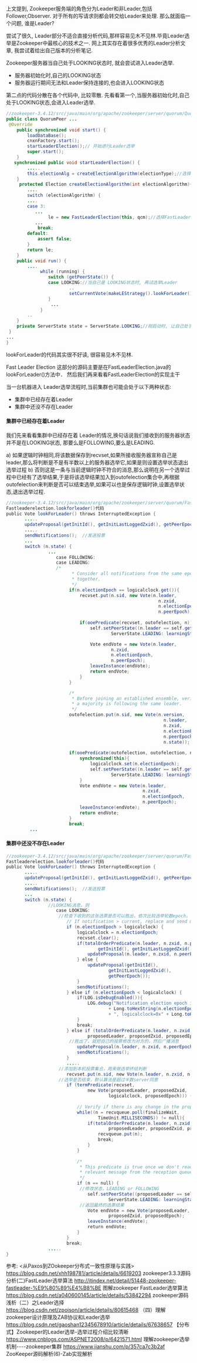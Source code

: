 上文提到, Zookeeper服务端的角色分为Leader和非Leader,包括Follower,Observer. 对于所有的写请求则都会转交给Leader来处理.
那么就面临一个问题, 谁是Leader?

尝试了很久, Leader部分不适合直接分析代码,那样容易见木不见林.毕竟Leader选举是Zookeeper中最核心的技术之一.
网上其实存在着很多优秀的Leader分析文章, 我尝试着给出自己版本的分析笔记.

Zookeeper服务器当自己处于LOOKING状态时, 就会尝试进入Leader选举.
* 服务器初始化时,自己的LOOKING状态
* 服务器运行期间无法和Leader保持连接的,也会进入LOOKING状态


第二点的代码分散在各个代码中, 比较零散. 先看看第一个,当服务器初始化时,自己处于LOOKING状态,会进入Leader选举.
```Java
//zookeeper-3.4.12/src/java/main/org/apache/zookeeper/server/quorum/QuorumPeer.java
public class QuorumPeer ...
 @Override
    public synchronized void start() {
        loadDataBase();
        cnxnFactory.start();        
        startLeaderElection();// 开始进行Leader选举
        super.start();
    }
   synchronized public void startLeaderElection() {
    	.....
        this.electionAlg = createElectionAlgorithm(electionType);//选择合适的选举算法
    }
     protected Election createElectionAlgorithm(int electionAlgorithm){
        ....
        switch (electionAlgorithm) {
        ....
        case 3:
           ...
                le = new FastLeaderElection(this, qcm);//选择FastLeaderElection算法
           ...
            break;
        default:
            assert false;
        }
        return le;
    }
    public void run() {
		....
			 while (running) {
                switch (getPeerState()) {
                case LOOKING://当自己是 LOOKING状态时, 再试选举Leader
						..
						setCurrentVote(makeLEStrategy().lookForLeader());//寻找Leader			...
				}
				 ...
			 }
		..
	}
	private ServerState state = ServerState.LOOKING;//刚启动时, 让自己处于LOOKING状态
 }
...
}
```

lookForLeader的代码其实很不好读, 很容易见木不见林.

Fast Leader Election
这部分的源码主要是在FastLeaderElection.java的lookForLeader()方法中．
然后我们再来看看FastLeaderElection的实现主干 

 当一台机器进入 Leader选举流程时,当前集群也可能会处于以下两种状态:
* 集群中已经存在着Leader
* 集群中还没不存在Leader

#### 集群中已经存在着Leader
我们先来看看集群中已经存在着 Leader的情况,换句话说我们接收到的服务器状态并不是在LOOKING状态, 那要么是FOLLOWING,要么是LEADING.

a) 如果逻辑时钟相同,将该数据保存到recvset,如果所接收服务器宣称自己是leader,那么将判断是不是有半数以上的服务器选举它,如果是则设置选举状态退出选举过程
b) 否则这是一条与当前逻辑时钟不符合的消息,那么说明在另一个选举过程中已经有了选举结果,于是将该选举结果加入到outofelection集合中,再根据outofelection来判断是否可以结束选举,如果可以也是保存逻辑时钟,设置选举状态,退出选举过程.

```java
//zookeeper-3.4.12/src/java/main/org/apache/zookeeper/server/quorum/FastLeaderElection.java
Fastleaderelection.lookforleader()代码
public Vote lookForLeader() throws InterruptedException {  
       .....  
       updateProposal(getInitId(), getInitLastLoggedZxid(), getPeerEpoch();//收到投票时先投给自己
       .....
       sendNotifications();  //发送投票
       ...
	   switch (n.state) {  
               	...
				   case FOLLOWING:  
                   case LEADING:  
                   /*
                         * Consider all notifications from the same epoch
                         * together.
                         */
                        if(n.electionEpoch == logicalclock.get()){
                            recvset.put(n.sid, new Vote(n.leader,
                                                          n.zxid,
                                                          n.electionEpoch,
                                                          n.peerEpoch));
                           
                            if(ooePredicate(recvset, outofelection, n)) {
                                self.setPeerState((n.leader == self.getId()) ?
                                        ServerState.LEADING: learningState());

                                Vote endVote = new Vote(n.leader, 
                                        n.zxid, 
                                        n.electionEpoch, 
                                        n.peerEpoch);
                                leaveInstance(endVote);
                                return endVote;
                            }
                        }

                        /*
                         * Before joining an established ensemble, verify
                         * a majority is following the same leader.
                         */
                        outofelection.put(n.sid, new Vote(n.version,
                                                            n.leader,
                                                            n.zxid,
                                                            n.electionEpoch,
                                                            n.peerEpoch,
                                                            n.state));
           
                        if(ooePredicate(outofelection, outofelection, n)) {
                            synchronized(this){
                                logicalclock.set(n.electionEpoch);
                                self.setPeerState((n.leader == self.getId()) ?
                                        ServerState.LEADING: learningState());
                            }
                            Vote endVote = new Vote(n.leader,
                                                    n.zxid,
                                                    n.electionEpoch,
                                                    n.peerEpoch);
                            leaveInstance(endVote);
                            return endVote;
                        }
                        break;
         ...

```

#### 集群中还没不存在Leader


```java
//zookeeper-3.4.12/src/java/main/org/apache/zookeeper/server/quorum/FastLeaderElection.java
Fastleaderelection.lookforleader()代码
public Vote lookForLeader() throws InterruptedException {  
       .....  
       updateProposal(getInitId(), getInitLastLoggedZxid(), getPeerEpoch();//收到投票时先投给自己
       .....
       sendNotifications();  //发送投票
       ...
	   switch (n.state) {  
                //LOOKING消息，则    
                   case LOOKING:  
                    //检查下收到的这张选票是否可以胜出，依次比较选举轮数epoch，事务zxid，服务器编号server id  
                       // If notification > current, replace and send messages out  
                       if (n.electionEpoch > logicalclock) {  
                           logicalclock = n.electionEpoch;  
                           recvset.clear();  
                           if(totalOrderPredicate(n.leader, n.zxid, n.peerEpoch,  
                                   getInitId(), getInitLastLoggedZxid(), getPeerEpoch())) {  
                               updateProposal(n.leader, n.zxid, n.peerEpoch);  
                           } else {  
                               updateProposal(getInitId(),  
                                       getInitLastLoggedZxid(),  
                                       getPeerEpoch());  
                           }  
                           sendNotifications();  
                       } else if (n.electionEpoch < logicalclock) {  
                           if(LOG.isDebugEnabled()){  
                               LOG.debug("Notification election epoch is smaller than logicalclock. n.electionEpoch = 0x"  
                                       + Long.toHexString(n.electionEpoch)  
                                       + ", logicalclock=0x" + Long.toHexString(logicalclock));  
                           }  
                           break;  
                       } else if (totalOrderPredicate(n.leader, n.zxid, n.peerEpoch,  
                               proposedLeader, proposedZxid, proposedEpoch)) {  
                        //胜出了，就把自己的投票修改为对方的，然后广播消息    
                           updateProposal(n.leader, n.zxid, n.peerEpoch);  
                           sendNotifications();  
                       }  
                       .....  
                    //添加到本机投票集合，用来做选举终结判断   
                       recvset.put(n.sid, new Vote(n.leader, n.zxid, n.electionEpoch, n.peerEpoch));  
                    //选举是否结束，默认算法是超过半数server同意    
                       if (termPredicate(recvset,  
                               new Vote(proposedLeader, proposedZxid,  
                                       logicalclock, proposedEpoch))) {  
  
                           // Verify if there is any change in the proposed leader  
                           while((n = recvqueue.poll(finalizeWait,  
                                   TimeUnit.MILLISECONDS)) != null){  
                               if(totalOrderPredicate(n.leader, n.zxid, n.peerEpoch,  
                                       proposedLeader, proposedZxid, proposedEpoch)){  
                                   recvqueue.put(n);  
                                   break;  
                               }  
                           }  
  
                           /*  
                            * This predicate is true once we don't read any new  
                            * relevant message from the reception queue  
                            */  
                           if (n == null) {  
                            //修改状态，LEADING or FOLLOWING    
                               self.setPeerState((proposedLeader == self.getId()) ?  
                                       ServerState.LEADING: learningState());  
                            //返回最终的选票结果   
                               Vote endVote = new Vote(proposedLeader,  
                                       proposedZxid, proposedEpoch);  
                               leaveInstance(endVote);  
                               return endVote;  
                           }  
                       }  
                       break;  
                .....
}

```
参考:
<从Paxos到ZOokeeper分布式一致性原理与实践>
https://blog.csdn.net/xhh198781/article/details/6619203  zookeeper3.3.3源码分析(二)FastLeader选举算法
http://itindex.net/detail/51448-zookeeper-fastleader-%E9%80%89%E4%B8%BE  图解zookeeper FastLeader选举算法
https://blog.csdn.net/a040600145/article/details/53842294  zookeeper源码浅析（二）之Leader选择
https://blog.csdn.net/zpoison/article/details/80615468 （四）理解zookeeper设计原理及ZAB协议和Leader选举
https://blog.csdn.net/gaoshan12345678910/article/details/67638657 【分布式】Zookeeper的Leader选举-选举过程介绍比较清晰
https://www.cnblogs.com/ASPNET2008/p/6421571.html 理解zookeeper选举机制----zookeeper集群
https://www.jianshu.com/p/357ca7c3b2af ZooKeeper源码解析(6)-Zab实现解析